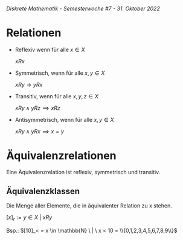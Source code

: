 ###### Diskrete Mathematik - Semesterwoche #7 - 31. Oktober 2022

# Relationen

- Reflexiv wenn für alle $x \in X$

  $xRx$

- Symmetrisch, wenn für alle $x,y \in X$

  $xRy \to yRx$

- Transitiv, wenn für alle $x,y,z \in X$

  $xRy \land yRz \implies xRz$

- Antisymmetrisch, wenn für alle $x,y \in X$

  $xRy \land yRx \implies x = y$

# Äquivalenzrelationen

Eine Äquivalenzrelation ist reflexiv, symmetrisch und transitiv.

## Äquivalenzklassen

Die Menge aller Elemente, die in äquivalenter Relation zu x stehen.

$[x]_r := {y \in X \ | \ xRy}$

Bsp.: $[10]_< = x \in \mathbb{N} \ | \ x < 10 = \\{0,1,2,3,4,5,6,7,8,9\\}$
